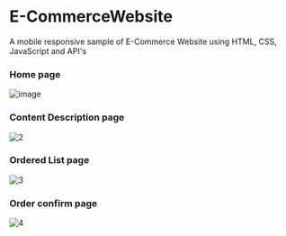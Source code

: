 # E-CommerceWebsite
 A mobile responsive sample of E-Commerce Website using HTML, CSS, JavaScript and API's
 
 
 
### Home page
![image](https://github.com/user-attachments/assets/8233433e-492d-494c-9f73-92b51fbfc330)


### Content Description page
![2](https://user-images.githubusercontent.com/17312616/65086777-b1beb080-d9d0-11e9-9e2b-af3b7210bdf3.png)



### Ordered List page
![3](https://user-images.githubusercontent.com/17312616/65086778-b2574700-d9d0-11e9-9377-8e4886f582a8.png)



### Order confirm page
![4](https://user-images.githubusercontent.com/17312616/65086779-b2efdd80-d9d0-11e9-95d5-4b1a48eafe04.png)
